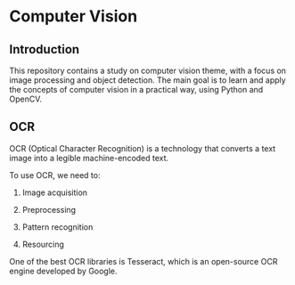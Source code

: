 # Computer Vision

## Introduction

This repository contains a study on computer vision theme, with a focus on image processing and object detection. The main goal is to learn and apply the concepts of computer vision in a practical way, using Python and OpenCV.

## OCR

OCR (Optical Character Recognition) is a technology that converts a text image into a legible machine-encoded text. 

To use OCR, we need to:

1. Image acquisition

2. Preprocessing 

3. Pattern recognition

4. Resourcing   

One of the best OCR libraries is Tesseract, which is an open-source OCR engine developed by Google.

